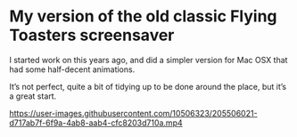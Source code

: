 # My version of the old classic Flying Toasters screensaver

I started work on this years ago, and did a simpler version for Mac OSX that had some half-decent animations.

It’s not perfect, quite a bit of tidying up to be done around the place, but it’s a great start.

https://user-images.githubusercontent.com/10506323/205506021-d717ab7f-6f9a-4ab8-aab4-cfc8203d710a.mp4

